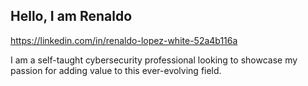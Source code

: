 ## Hello, I am Renaldo
https://linkedin.com/in/renaldo-lopez-white-52a4b116a

I am a self-taught cybersecurity professional looking to showcase my passion for adding value to this ever-evolving field.
